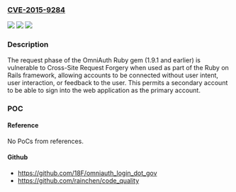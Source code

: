 ### [CVE-2015-9284](https://cve.mitre.org/cgi-bin/cvename.cgi?name=CVE-2015-9284)
![](https://img.shields.io/static/v1?label=Product&message=omniauth%20ruby%20gem&color=blue)
![](https://img.shields.io/static/v1?label=Version&message=n%2Fa&color=blue)
![](https://img.shields.io/static/v1?label=Vulnerability&message=Cross-Site%20Request%20Forgery%20(CSRF)%20(CWE-352)&color=brighgreen)

### Description

The request phase of the OmniAuth Ruby gem (1.9.1 and earlier) is vulnerable to Cross-Site Request Forgery when used as part of the Ruby on Rails framework, allowing accounts to be connected without user intent, user interaction, or feedback to the user. This permits a secondary account to be able to sign into the web application as the primary account.

### POC

#### Reference
No PoCs from references.

#### Github
- https://github.com/18F/omniauth_login_dot_gov
- https://github.com/rainchen/code_quality

